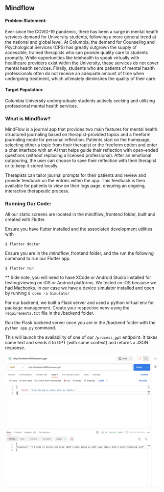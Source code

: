 
## Mindflow

#### Problem Statement:
Ever since the COVID-19 pandemic, there has been a surge in mental health services demand for University students, following a more general trend at the national and global level. At Columbia, the demand for Counseling and Psychological Services (CPS)  has greatly outgrown the supply of accessible, trained therapists who can provide quality care to students promptly. While opportunities like telehealth to speak virtually with healthcare providers exist within the University, these services do not cover mental health services. Finally, students who are patients of mental health professionals often do not receive an adequate amount of time when undergoing treatment, which ultimately diminishes the quality of their care.


#### Target Population:

Columbia University undergraduate students actively seeking and utilizing professional mental health services.


### What is Mindflow?
MindFlow is a journal app that provides two main features for mental health: structured journaling based on therapist-provided topics and a freeform journaling mode for personal reflection. Patients start on the homepage, selecting either a topic from their therapist or the freeform option and enter a chat interface with an AI that helps guide their reflection with open-ended questions (without replacing a licensed professional). After an emotional outpouring, the user can choose to save their reflection with their therapist or to keep it stored locally. 

Therapists can tailor journal prompts for their patients and review and provide feedback on the entries within the app. This feedback is then available for patients to view on their logs page, ensuring an ongoing, interactive therapeutic process.


### Running Our Code:

All our static screens are located in the mindflow_frontend folder, built and created with Flutter. 

Ensure you have flutter installed and the associated development utilities with

`$ flutter doctor`

Ensure you are in the /mindflow_frontend folder, and the run the following command to run our Flutter app.

`$ flutter run`

** Side note, you will need to have XCode or Android Studio installed for testing/viewing on iOS or Android platforms. We tested on iOS because we had Macbooks. In our case we have a device simulator installed and open by running `$ open -a Simulator`

For our backend, we built a Flask server and used a python virtual env for package management. Create your respective venv using the `requirements.txt` file in the /backend folder.

Run the Flask backend server once you are in the /backend folder with the `python app.py` command.

This will launch the availability of one of our `/process_gpt` endpoint. It takes some text and sends it to GPT (with some context) and returns a JSON response.

![Alt text](image.png)